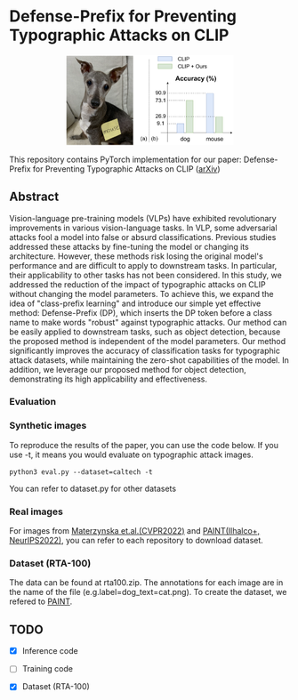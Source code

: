 # Defense-Prefix for Preventing Typographic Attacks on CLIP
<p align="center">
  <img src="figure/abst.png" width=60%>
</p>

This repository contains PyTorch implementation for our paper: Defense-Prefix for Preventing Typographic Attacks on CLIP ([arXiv](https://arxiv.org/abs/2304.04512))

## Abstract
Vision-language pre-training models (VLPs) have exhibited revolutionary improvements in various vision-language tasks. In VLP, some adversarial attacks fool a model into false or absurd classifications. Previous studies addressed these attacks by fine-tuning the model or changing its architecture. However, these methods risk losing the original model's performance and are difficult to apply to downstream tasks. In particular, their applicability to other tasks has not been considered. In this study, we addressed the reduction of the impact of typographic attacks on CLIP without changing the model parameters. To achieve this, we expand the idea of "class-prefix learning" and introduce our simple yet effective method: Defense-Prefix (DP), which inserts the DP token before a class name to make words "robust" against typographic attacks. Our method can be easily applied to downstream tasks, such as object detection, because the proposed method is independent of the model parameters. Our method significantly improves the accuracy of classification tasks for typographic attack datasets, while maintaining the zero-shot capabilities of the model. In addition, we leverage our proposed method for object detection, demonstrating its high applicability and effectiveness.


### Evaluation
### Synthetic images
To reproduce the results of the paper, you can use the code below. If you use -t, it means you would evaluate on typographic attack images.
```
python3 eval.py --dataset=caltech -t
```
You can refer to dataset.py for other datasets
### Real images
For images from [Materzynska et.al.(CVPR2022)](https://github.com/joaanna/disentangling_spelling_in_clip) and [PAINT(Ilhalco+, NeurIPS2022)](https://github.com/mlfoundations/patching), you can refer to each repository to download dataset.


### Dataset (RTA-100)
The data can be found at rta100.zip. The annotations for each image are in the name of the file (e.g.label=dog_text=cat.png). To create the dataset, we refered to [PAINT](https://github.com/mlfoundations/patching).

## TODO
- [x] Inference code
- [ ] Training code
- [x] Dataset (RTA-100)

